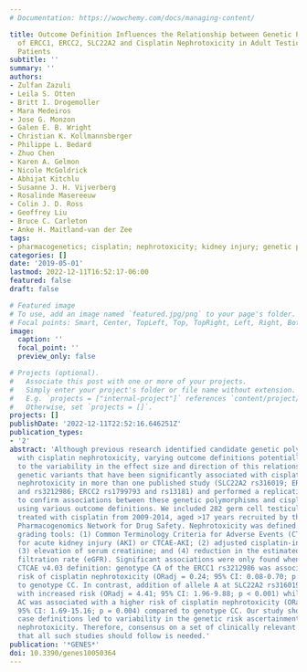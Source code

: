 ```yaml
---
# Documentation: https://wowchemy.com/docs/managing-content/

title: Outcome Definition Influences the Relationship between Genetic Polymorphisms
  of ERCC1, ERCC2, SLC22A2 and Cisplatin Nephrotoxicity in Adult Testicular Cancer
  Patients
subtitle: ''
summary: ''
authors:
- Zulfan Zazuli
- Leila S. Otten
- Britt I. Drogemoller
- Mara Medeiros
- Jose G. Monzon
- Galen E. B. Wright
- Christian K. Kollmannsberger
- Philippe L. Bedard
- Zhuo Chen
- Karen A. Gelmon
- Nicole McGoldrick
- Abhijat Kitchlu
- Susanne J. H. Vijverberg
- Rosalinde Masereeuw
- Colin J. D. Ross
- Geoffrey Liu
- Bruce C. Carleton
- Anke H. Maitland-van der Zee
tags:
- pharmacogenetics; cisplatin; nephrotoxicity; kidney injury; genetic polymorphisms
categories: []
date: '2019-05-01'
lastmod: 2022-12-11T16:52:17-06:00
featured: false
draft: false

# Featured image
# To use, add an image named `featured.jpg/png` to your page's folder.
# Focal points: Smart, Center, TopLeft, Top, TopRight, Left, Right, BottomLeft, Bottom, BottomRight.
image:
  caption: ''
  focal_point: ''
  preview_only: false

# Projects (optional).
#   Associate this post with one or more of your projects.
#   Simply enter your project's folder or file name without extension.
#   E.g. `projects = ["internal-project"]` references `content/project/deep-learning/index.md`.
#   Otherwise, set `projects = []`.
projects: []
publishDate: '2022-12-11T22:52:16.646251Z'
publication_types:
- '2'
abstract: 'Although previous research identified candidate genetic polymorphisms associated
  with cisplatin nephrotoxicity, varying outcome definitions potentially contributed
  to the variability in the effect size and direction of this relationship. We selected
  genetic variants that have been significantly associated with cisplatin-induced
  nephrotoxicity in more than one published study (SLC22A2 rs316019; ERCC1 rs11615
  and rs3212986; ERCC2 rs1799793 and rs13181) and performed a replication analysis
  to confirm associations between these genetic polymorphisms and cisplatin nephrotoxicity
  using various outcome definitions. We included 282 germ cell testicular cancer patients
  treated with cisplatin from 2009-2014, aged >17 years recruited by the Canadian
  Pharmacogenomics Network for Drug Safety. Nephrotoxicity was defined using four
  grading tools: (1) Common Terminology Criteria for Adverse Events (CTCAE) v4.03
  for acute kidney injury (AKI) or CTCAE-AKI; (2) adjusted cisplatin-induced AKI;
  (3) elevation of serum creatinine; and (4) reduction in the estimated glomerular
  filtration rate (eGFR). Significant associations were only found when using the
  CTCAE v4.03 definition: genotype CA of the ERCC1 rs3212986 was associated with decreased
  risk of cisplatin nephrotoxicity (ORadj = 0.24; 95% CI: 0.08-0.70; p = 0.009) compared
  to genotype CC. In contrast, addition of allele A at SLC22A2 rs316019 was associated
  with increased risk (ORadj = 4.41; 95% CI: 1.96-9.88; p < 0.001) while genotype
  AC was associated with a higher risk of cisplatin nephrotoxicity (ORadj = 5.06;
  95% CI: 1.69-15.16; p = 0.004) compared to genotype CC. Our study showed that different
  case definitions led to variability in the genetic risk ascertainment of cisplatin
  nephrotoxicity. Therefore, consensus on a set of clinically relevant outcome definitions
  that all such studies should follow is needed.'
publication: '*GENES*'
doi: 10.3390/genes10050364
---
```

